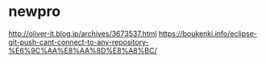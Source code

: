 # newpro
http://oliver-it.blog.jp/archives/3673537.html
https://boukenki.info/eclipse-git-push-cant-connect-to-any-repository-%E6%9C%AA%E8%AA%8D%E8%A8%BC/
